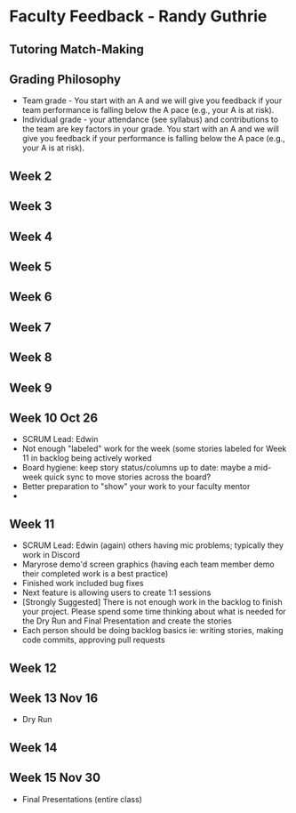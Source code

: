 # Faculty Feedback - Randy Guthrie #
## Tutoring Match-Making

## Grading Philosophy ##
- Team grade - You start with an A and we will give you feedback if your team performance is falling below the A pace (e.g., your A is at risk).
- Individual grade - your attendance (see syllabus) and contributions to the team are key factors in your grade.  You start with an A and we will give you feedback if your performance is falling below the A pace (e.g., your A is at risk).

## Week 2 ##

## Week 3 ##

## Week 4 ##

## Week 5 ##

## Week 6 ##

## Week 7 ##

## Week 8 ##

## Week 9 ##

## Week 10 Oct 26 ##
- SCRUM Lead: Edwin
- Not enough "labeled" work for the week (some stories labeled for Week 11 in backlog being actively worked
- Board hygiene: keep story status/columns up to date: maybe a mid-week quick sync to move stories across the board?
- Better preparation to "show" your work to your faculty mentor
- 

## Week 11 ##

 - SCRUM Lead: Edwin (again) others having mic problems; typically they work in Discord
 - Maryrose demo'd screen graphics (having each team member demo their completed work is a best practice)
 - Finished work included bug fixes
 - Next feature is allowing users to create 1:1 sessions
 - [Strongly Suggested] There is not enough work in the backlog to finish your project. Please spend some time thinking about what is needed for the Dry Run and Final Presentation and create the stories
 - Each person should be doing backlog basics ie: writing stories, making code commits, approving pull requests

## Week 12 ##

## Week 13 Nov 16 ##
- Dry Run

## Week 14 ##

## Week 15 Nov 30 ##

- Final Presentations (entire class)
